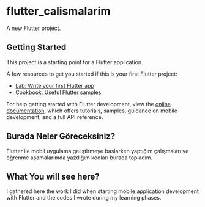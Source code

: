 # flutter_calismalarim

A new Flutter project.

## Getting Started

This project is a starting point for a Flutter application.

A few resources to get you started if this is your first Flutter project:

- [Lab: Write your first Flutter app](https://docs.flutter.dev/get-started/codelab)
- [Cookbook: Useful Flutter samples](https://docs.flutter.dev/cookbook)

For help getting started with Flutter development, view the
[online documentation](https://docs.flutter.dev/), which offers tutorials,
samples, guidance on mobile development, and a full API reference.

## Burada Neler Göreceksiniz?

Flutter ile mobil uygulama geliştirmeye başlarken yaptığım çalışmaları ve öğrenme aşamalarımda yazdığım kodları burada topladım.

## What You will see here?

I gathered here the work I did when starting mobile application development with Flutter and the codes I wrote during my learning phases.
